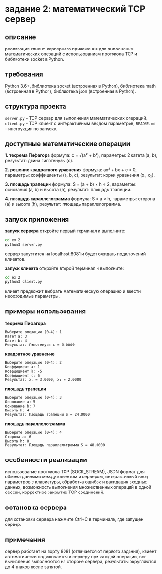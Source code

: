 # задание 2: математический TCP сервер

## описание
реализация клиент-серверного приложения для выполнения математических операций с использованием протокола TCP и библиотеки socket в Python.

## требования
Python 3.6+, библиотека socket (встроенная в Python), библиотека math (встроенная в Python), библиотека json (встроенная в Python).

## структура проекта
`server.py` - TCP сервер для выполнения математических операций, `client.py` - TCP клиент с интерактивным вводом параметров, `README.md` - инструкции по запуску.

## доступные математические операции

**1. теорема Пифагора**
формула: c = √(a² + b²), параметры: 2 катета (a, b), результат: длина гипотенузы (c).

**2. решение квадратного уравнения**
формула: ax² + bx + c = 0, параметры: коэффициенты (a, b, c), результат: корни уравнения (x₁, x₂).

**3. площадь трапеции**
формула: S = (a + b) × h ÷ 2, параметры: основания (a, b) и высота (h), результат: площадь трапеции.

**4. площадь параллелограмма**
формула: S = a × h, параметры: сторона (a) и высота (h), результат: площадь параллелограмма.

## запуск приложения

**запуск сервера**
откройте первый терминал и выполните:
```bash
cd ex_2
python3 server.py
```

сервер запустится на localhost:8081 и будет ожидать подключений клиентов.

**запуск клиента**
откройте второй терминал и выполните:
```bash
cd ex_2
python3 client.py
```

клиент предложит выбрать математическую операцию и ввести необходимые параметры.

## примеры использования

**теорема Пифагора**
```
Выберите операцию (0-4): 1
Катет a: 3
Катет b: 4
Результат: Гипотенуза c = 5.0000
```

**квадратное уравнение**
```
Выберите операцию (0-4): 2
Коэффициент a: 1
Коэффициент b: -5
Коэффициент c: 6
Результат: x₁ = 3.0000, x₂ = 2.0000
```

**площадь трапеции**
```
Выберите операцию (0-4): 3
Основание a: 5
Основание b: 7
Высота h: 4
Результат: Площадь трапеции S = 24.0000
```

**площадь параллелограмма**
```
Выберите операцию (0-4): 4
Сторона a: 6
Высота h: 8
Результат: Площадь параллелограмма S = 48.0000
```

## особенности реализации
использование протокола TCP (SOCK_STREAM), JSON формат для обмена данными между клиентом и сервером, интерактивный ввод параметров с клавиатуры, обработка ошибок и валидация входных данных, возможность выполнения множественных операций в одной сессии, корректное закрытие TCP соединений.

## остановка сервера
для остановки сервера нажмите Ctrl+C в терминале, где запущен сервер.

## примечания
сервер работает на порту 8081 (отличается от первого задания), клиент автоматически подключается к серверу при каждой операции, все вычисления выполняются на стороне сервера, результаты округляются до 4 знаков после запятой.
